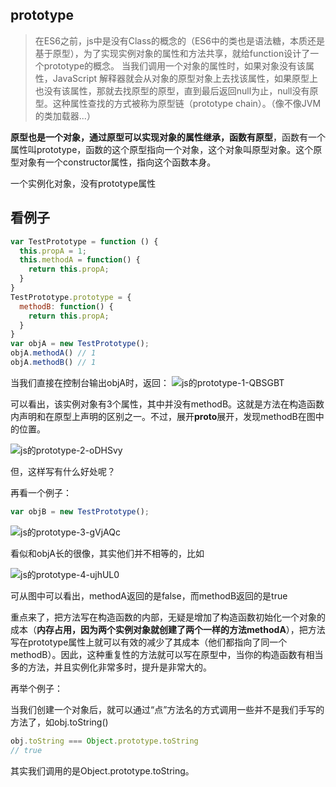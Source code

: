 ## prototype

> 在ES6之前，js中是没有Class的概念的（ES6中的类也是语法糖，本质还是基于原型），为了实现实例对象的属性和方法共享，就给function设计了一个prototype的概念。 当我们调用一个对象的属性时，如果对象没有该属性，JavaScript 解释器就会从对象的原型对象上去找该属性，如果原型上也没有该属性，那就去找原型的原型，直到最后返回null为止，null没有原型。这种属性查找的方式被称为原型链（prototype chain）。（像不像JVM的类加载器...）


**原型也是一个对象，通过原型可以实现对象的属性继承，函数有原型**，函数有一个属性叫prototype，函数的这个原型指向一个对象，这个对象叫原型对象。这个原型对象有一个constructor属性，指向这个函数本身。

一个实例化对象，没有prototype属性

## 看例子

```javascript
var TestPrototype = function () {
  this.propA = 1;
  this.methodA = function() {
    return this.propA;
  }
}
TestPrototype.prototype = {
  methodB: function() {
    return this.propA;
  }
}
var objA = new TestPrototype();
objA.methodA() // 1
objA.methodB() // 1
```

当我们直接在控制台输出objA时，返回：
![js的prototype-1-QBSGBT](https://cdn.jsdelivr.net/gh/DreamCats/imgs@main/uPic/js的prototype-1-QBSGBT.jpg)

可以看出，该实例对象有3个属性，其中并没有methodB。这就是方法在构造函数内声明和在原型上声明的区别之一。不过，展开**proto**展开，发现methodB在图中的位置。

![js的prototype-2-oDHSvy](https://cdn.jsdelivr.net/gh/DreamCats/imgs@main/uPic/js的prototype-2-oDHSvy.jpg)

但，这样写有什么好处呢？

再看一个例子：

```js
var objB = new TestPrototype();
```
![js的prototype-3-gVjAQc](https://cdn.jsdelivr.net/gh/DreamCats/imgs@main/uPic/js的prototype-3-gVjAQc.jpg)

看似和objA长的很像，其实他们并不相等的，比如

![js的prototype-4-ujhUL0](https://cdn.jsdelivr.net/gh/DreamCats/imgs@main/uPic/js的prototype-4-ujhUL0.jpg)

可从图中可以看出，methodA返回的是false，而methodB返回的是true

重点来了，把方法写在构造函数的内部，无疑是增加了构造函数初始化一个对象的成本（**内存占用，因为两个实例对象就创建了两个一样的方法methodA**），把方法写在prototype属性上就可以有效的减少了其成本（他们都指向了同一个methodB）。因此，这种重复性的方法就可以写在原型中，当你的构造函数有相当多的方法，并且实例化非常多时，提升是非常大的。

再举个例子：

当我们创建一个对象后，就可以通过“点”方法名的方式调用一些并不是我们手写的方法了，如obj.toString()

```js
obj.toString === Object.prototype.toString
// true
```
其实我们调用的是Object.prototype.toString。

